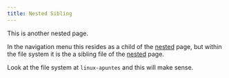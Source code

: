 ```yaml
---
title: Nested Sibling
---
```


This is another nested page.

In the navigation menu this resides as a child of the [nested](./index.md) page, but within the file system it is
the a sibling file of the [nested](./index.md) page.

Look at the file system at `linux-apuntes` and this will make sense.
